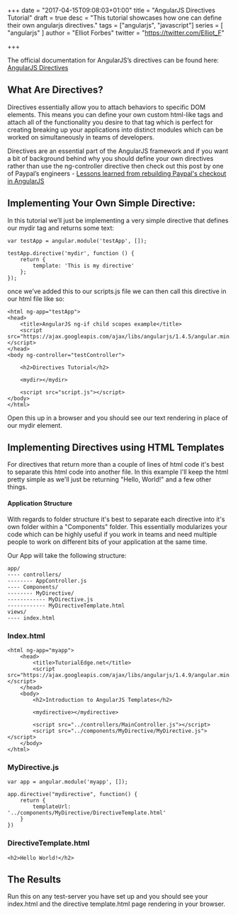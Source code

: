 +++
date = "2017-04-15T09:08:03+01:00"
title = "AngularJS Directives Tutorial"
draft = true
desc = "This tutorial showcases how one can define their own angularjs directives."
tags = ["angularjs", "javascript"]
series = [ "angularjs" ]
author = "Elliot Forbes"
twitter = "https://twitter.com/Elliot_F"

+++

<p>The official documentation for AngularJS’s directives can be found here: <a href="https://docs.angularjs.org/guide/directive">AngularJS Directives</a></p>

<h2>What Are Directives?</h2>

<p>Directives essentially allow you to attach behaviors to specific DOM elements. This means you can define your own custom html-like tags and attach all of the functionality you desire to that tag which is perfect for creating breaking up your applications into distinct modules which can be worked on simultaneously in teams of developers.</p>

<p>Directives are an essential part of the AngularJS framework and if you want a bit of background behind why you should define your own directives rather than use the ng-controller directive then check out this post by one of Paypal’s engineers - <a href="https://medium.com/@bluepnume/sane-scalable-angular-apps-are-tricky-but-not-impossible-lessons-learned-from-paypal-checkout-c5320558d4ef">Lessons learned from rebuilding Paypal's checkout in AngularJS</a></p>

<h2>Implementing Your Own Simple Directive:</h2>

<p>In this tutorial we’ll just be implementing a very simple directive that defines our mydir tag and returns some text:</p>

~~~
var testApp = angular.module('testApp', []);

testApp.directive('mydir', function () {
    return {
        template: 'This is my directive'
    };
});
~~~

<p>once we’ve added this to our scripts.js file we can then call this directive in our html file like so:</p>

~~~
<html ng-app="testApp">
<head>
    <title>AngularJS ng-if child scopes example</title>
    <script src="https://ajax.googleapis.com/ajax/libs/angularjs/1.4.5/angular.min.js"></script>
</head>
<body ng-controller="testController">
    
    <h2>Directives Tutorial</h2>
    
    <mydir></mydir>
    
    <script src="script.js"></script>
</body>
</html>
~~~

<p>Open this up in a browser and you should see our text rendering in place of our mydir element.</p>

<h2>Implementing Directives using HTML Templates</h2>

<p>For directives that return more than a couple of lines of html code it's best to separate this html code into another file. In this example I'll keep the html pretty simple as we'll just be returning "Hello, World!" and a few other things.</p>

<h4>Application Structure</h4>

<p>With regards to folder structure it's best to separate each directive into it's own folder within a "Components" folder. This essentially modularizes your code which can be highly useful if you work in teams and need multiple people to work on different bits of your application at the same time.</p>

<p>Our App will take the following structure:</p>

~~~
app/
---- controllers/
-------- AppController.js
---- Components/
-------- MyDirective/
------------ MyDirective.js
------------ MyDirectiveTemplate.html
views/
---- index.html
~~~

<h3>Index.html</h3>

~~~
<html ng-app="myapp">
    <head>
        <title>TutorialEdge.net</title>
        <script src="https://ajax.googleapis.com/ajax/libs/angularjs/1.4.9/angular.min.js"></script>
    </head>
    <body>
        <h2>Introduction to AngularJS Templates</h2>
        
        <mydirective></mydirective>
        
        <script src="../controllers/MainController.js"></script>
        <script src="../components/MyDirective/MyDirective.js"></script>
    </body>
</html>
~~~

<h3>MyDirective.js</h3>

~~~
var app = angular.module('myapp', []);

app.directive("mydirective", function() {
    return {
        templateUrl: '../components/MyDirective/DirectiveTemplate.html'
    }
})
~~~

<h3>DirectiveTemplate.html</h3>

~~~
<h2>Hello World!</h2>
~~~

<h2>The Results</h2>

<p>Run this on any test-server you have set up and you should see your index.html and the directive template.html page rendering in your browser. </p>